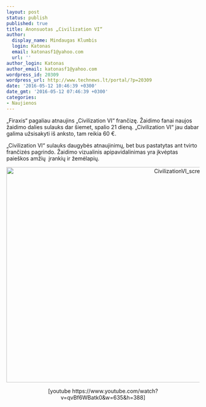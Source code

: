 ```yaml
---
layout: post
status: publish
published: true
title: Anonsuotas „Civilization VI“
author:
  display_name: Mindaugas Klumbis
  login: Katonas
  email: katonasf1@yahoo.com
  url: ''
author_login: Katonas
author_email: katonasf1@yahoo.com
wordpress_id: 20309
wordpress_url: http://www.technews.lt/portal/?p=20309
date: '2016-05-12 10:46:39 +0300'
date_gmt: '2016-05-12 07:46:39 +0300'
categories:
- Naujienos
---
```

<p>„Firaxis“ pagaliau atnaujins „Civilization VI“ frančizę. Žaidimo fanai naujos žaidimo dalies sulauks dar šiemet, spalio 21 dieną. „Civilization VI“ jau dabar galima užsisakyti iš anksto, tam reikia 60 €.</p>
<p>„Civilization VI“ sulauks daugybės atnaujinimų, bet bus pastatytas ant tvirto frančizės pagrindo. Žaidimo vizualinis apipavidalinimas yra įkvėptas paieškos amžių  įrankių ir žemėlapių.</p>
<p style="text-align: center"><a href="http://www.technews.lt/portal/wp-content/uploads/2016/05/CivilizationVI_screenshot_announce3.jpg"><img class="alignnone wp-image-20310" src="http://www.technews.lt/portal/wp-content/uploads/2016/05/CivilizationVI_screenshot_announce3-800x450.jpg" alt="CivilizationVI_screenshot_announce3" width="1000" height="563" /></a></p>
<p style="text-align: center">[youtube https://www.youtube.com/watch?v=qvBf6WBatk0&w=635&h=388]</p>
